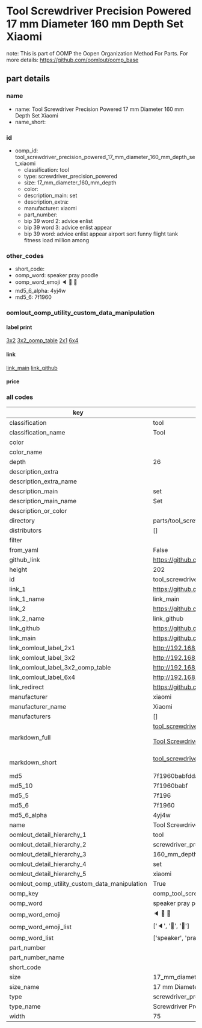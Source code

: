# Tool Screwdriver Precision Powered 17 mm Diameter 160 mm Depth Set Xiaomi  

note: This is part of OOMP the Oopen Organization Method For Parts. For more details: https://github.com/oomlout/oomp_base

##  part details
  







### name
* name: Tool Screwdriver Precision Powered 17 mm Diameter 160 mm Depth Set Xiaomi
* name_short: 
### id
* oomp_id: tool_screwdriver_precision_powered_17_mm_diameter_160_mm_depth_set_xiaomi
  * classification: tool
  * type: screwdriver_precision_powered
  * size: 17_mm_diameter_160_mm_depth
  * color: 
  * description_main: set
  * description_extra: 
  * manufacturer: xiaomi
  * part_number: 
  * bip 39 word 2: advice enlist
  * bip 39 word 3: advice enlist appear
  * bip 39 word: advice enlist appear airport sort funny flight tank fitness load million among

### other_codes
* short_code: 
* oomp_word: speaker pray poodle
* oomp_word_emoji :speaker: :pray: :poodle:
* md5_6_alpha: 4yj4w
* md5_6: 7f1960






### oomlout_oomp_utility_custom_data_manipulation
#### label print
[3x2](http://192.168.1.245:1112/?label=oomp%204yj4w)
[3x2_oomp_table](http://192.168.1.108:1112/?label=oomp%204yj4w)
[2x1](http://192.168.1.242:1112/?label=oomp%204yj4w)
[6x4](http://192.168.1.55:1112/?label=oomp%204yj4w)    

#### link

[link_main](https://github.com/oomlout/oomlout_oomp_version_1_messy/tree/main/parts/tool_screwdriver_precision_powered_17_mm_diameter_160_mm_depth_set_xiaomi) [link_github](https://github.com/oomlout/oomlout_oomp_version_1_messy/tree/main/parts/tool_screwdriver_precision_powered_17_mm_diameter_160_mm_depth_set_xiaomi)                             

#### price







### all codes 
| key | value |  
| --- | --- |  
| classification | tool |  
| classification_name | Tool |  
| color |  |  
| color_name |  |  
| depth | 26 |  
| description_extra |  |  
| description_extra_name |  |  
| description_main | set |  
| description_main_name | Set |  
| description_or_color |   |  
| directory | parts/tool_screwdriver_precision_powered_17_mm_diameter_160_mm_depth_set_xiaomi |  
| distributors | [] |  
| filter |  |  
| from_yaml | False |  
| github_link | https://github.com/oomlout/oomlout_oomp_part_src/tree/main/parts/tool_screwdriver_precision_powered_17_mm_diameter_160_mm_depth_set_xiaomi |  
| height | 202 |  
| id | tool_screwdriver_precision_powered_17_mm_diameter_160_mm_depth_set_xiaomi |  
| link_1 | https://github.com/oomlout/oomlout_oomp_version_1_messy/tree/main/parts/tool_screwdriver_precision_powered_17_mm_diameter_160_mm_depth_set_xiaomi |  
| link_1_name | link_main |  
| link_2 | https://github.com/oomlout/oomlout_oomp_version_1_messy/tree/main/parts/tool_screwdriver_precision_powered_17_mm_diameter_160_mm_depth_set_xiaomi |  
| link_2_name | link_github |  
| link_github | https://github.com/oomlout/oomlout_oomp_version_1_messy/tree/main/parts/tool_screwdriver_precision_powered_17_mm_diameter_160_mm_depth_set_xiaomi |  
| link_main | https://github.com/oomlout/oomlout_oomp_version_1_messy/tree/main/parts/tool_screwdriver_precision_powered_17_mm_diameter_160_mm_depth_set_xiaomi |  
| link_oomlout_label_2x1 | http://192.168.1.242:1112/?label=oomp%204yj4w |  
| link_oomlout_label_3x2 | http://192.168.1.245:1112/?label=oomp%204yj4w |  
| link_oomlout_label_3x2_oomp_table | http://192.168.1.108:1112/?label=oomp%204yj4w |  
| link_oomlout_label_6x4 | http://192.168.1.55:1112/?label=oomp%204yj4w |  
| link_redirect | https://github.com/oomlout/oomlout_oomp_version_1_messy/tree/main/parts/tool_screwdriver_precision_powered_17_mm_diameter_160_mm_depth_set_xiaomi |  
| manufacturer | xiaomi |  
| manufacturer_name | Xiaomi |  
| manufacturers | [] |  
| markdown_full | [tool_screwdriver_precision_powered_17_mm_diameter_160_mm_depth_set_xiaomi](none)<br>[](none)<br>[Tool Screwdriver Precision Powered 17 Mm Diameter 160 Mm Depth Set Xiaomi](none)<br><br> |  
| markdown_short | [tool_screwdriver_precision_powered_17_mm_diameter_160_mm_depth_set_xiaomi](none)<br><br> |  
| md5 | 7f1960babfddab1d78e7c0581512b020 |  
| md5_10 | 7f1960babf |  
| md5_5 | 7f196 |  
| md5_6 | 7f1960 |  
| md5_6_alpha | 4yj4w |  
| name | Tool Screwdriver Precision Powered 17 mm Diameter 160 mm Depth Set Xiaomi |  
| oomlout_detail_hierarchy_1 | tool |  
| oomlout_detail_hierarchy_2 | screwdriver_precision_powered |  
| oomlout_detail_hierarchy_3 | 160_mm_depth |  
| oomlout_detail_hierarchy_4 | set |  
| oomlout_detail_hierarchy_5 | xiaomi |  
| oomlout_oomp_utility_custom_data_manipulation | True |  
| oomp_key | oomp_tool_screwdriver_precision_powered_17_mm_diameter_160_mm_depth_set_xiaomi |  
| oomp_word | speaker pray poodle |  
| oomp_word_emoji | :speaker: :pray: :poodle: |  
| oomp_word_emoji_list | [':speaker:', ':pray:', ':poodle:'] |  
| oomp_word_list | ['speaker', 'pray', 'poodle'] |  
| part_number |  |  
| part_number_name |  |  
| short_code |  |  
| size | 17_mm_diameter_160_mm_depth |  
| size_name | 17 mm Diameter 160 mm Depth |  
| type | screwdriver_precision_powered |  
| type_name | Screwdriver Precision Powered |  
| width | 75 |  
